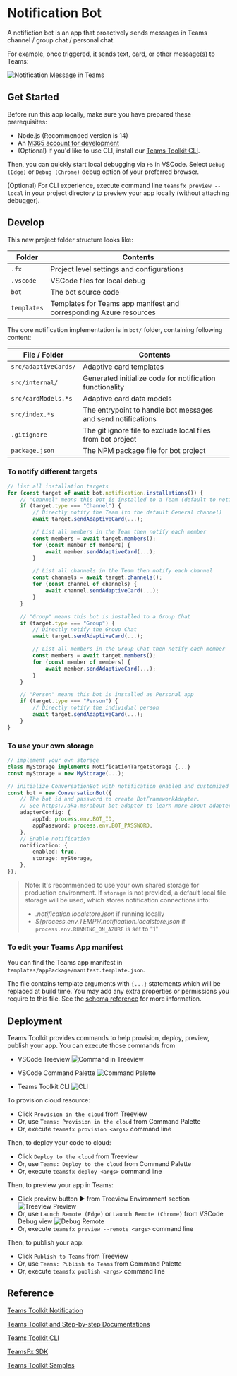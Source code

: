 # Notification Bot

A notifiction bot is an app that proactively sends messages in Teams channel / group chat / personal chat.

For example, once triggered, it sends text, card, or other message(s) to Teams:

![Notification Message in Teams](images/notification-message.png)

## Get Started

Before run this app locally, make sure you have prepared these prerequisites:

- Node.js (Recommended version is 14)
- An [M365 account for development](https://docs.microsoft.com/microsoftteams/platform/toolkit/accounts)
- (Optional) if you'd like to use CLI, install our [Teams Toolkit CLI](https://docs.microsoft.com/microsoftteams/platform/toolkit/teamsfx-cli).

Then, you can quickly start local debugging via `F5` in VSCode. Select `Debug (Edge)` or `Debug (Chrome)` debug option of your preferred browser.

(Optional) For CLI experience, execute command line `teamsfx preview --local` in your project directory to preview your app locally (without attaching debugger).

## Develop

This new project folder structure looks like:

| Folder | Contents |
| - | - |
| `.fx` | Project level settings and configurations |
| `.vscode` | VSCode files for local debug |
| `bot` | The bot source code |
| `templates` |Templates for Teams app manifest and corresponding Azure resources|

The core notification implementation is in `bot/` folder, containing following content:

| File / Folder | Contents |
| - | - |
| `src/adaptiveCards/` | Adaptive card templates |
| `src/internal/` | Generated initialize code for notification functionality |
| `src/cardModels.*s` | Adaptive card data models |
| `src/index.*s` | The entrypoint to handle bot messages and send notifications |
| `.gitignore` | The git ignore file to exclude local files from bot project |
| `package.json` | The NPM package file for bot project |

### To notify different targets

``` typescript
// list all installation targets
for (const target of await bot.notification.installations()) {
    // "Channel" means this bot is installed to a Team (default to notify General channel)
    if (target.type === "Channel") {
        // Directly notify the Team (to the default General channel)
        await target.sendAdaptiveCard(...);

        // List all members in the Team then notify each member
        const members = await target.members();
        for (const member of members) {
            await member.sendAdaptiveCard(...);
        }

        // List all channels in the Team then notify each channel
        const channels = await target.channels();
        for (const channel of channels) {
            await channel.sendAdaptiveCard(...);
        }
    }

    // "Group" means this bot is installed to a Group Chat
    if (target.type === "Group") {
        // Directly notify the Group Chat
        await target.sendAdaptiveCard(...);

        // List all members in the Group Chat then notify each member
        const members = await target.members();
        for (const member of members) {
            await member.sendAdaptiveCard(...);
        }
    }

    // "Person" means this bot is installed as Personal app
    if (target.type === "Person") {
        // Directly notify the individual person
        await target.sendAdaptiveCard(...);
    }
}
```

### To use your own storage

``` typescript
// implement your own storage
class MyStorage implements NotificationTargetStorage {...}
const myStorage = new MyStorage(...);

// initialize ConversationBot with notification enabled and customized storage
const bot = new ConversationBot({
    // The bot id and password to create BotFrameworkAdapter.
    // See https://aka.ms/about-bot-adapter to learn more about adapters.
    adapterConfig: {
        appId: process.env.BOT_ID,
        appPassword: process.env.BOT_PASSWORD,
    },
    // Enable notification
    notification: {
        enabled: true,
        storage: myStorage,
    },
});
```

> Note: It's recommended to use your own shared storage for production environment. If `storage` is not provided, a default local file storage will be used, which stores notification connections into:
>   - *.notification.localstore.json* if running locally
>   - *${process.env.TEMP}/.notification.localstore.json* if `process.env.RUNNING_ON_AZURE` is set to "1"

### To edit your Teams App manifest

You can find the Teams app manifest in `templates/appPackage/manifest.template.json`.

The file contains template arguments with `{...}` statements which will be replaced at build time. You may add any extra properties or permissions you require to this file. See the [schema reference](https://docs.microsoft.com/microsoftteams/platform/resources/schema/manifest-schema) for more information.

## Deployment

Teams Toolkit provides commands to help provision, deploy, preview, publish your app. You can execute those commands from

- VSCode Treeview
  ![Command in Treeview](images/treeview-deployment.png)

- VSCode Command Palette
  ![Command Palette](images/command-palette-provision.png)

- Teams Toolkit CLI
  ![CLI](images/cli-provision.png)

To provision cloud resource:

- Click `Provision in the cloud` from Treeview
- Or, use `Teams: Provision in the cloud` from Command Palette
- Or, execute `teamsfx provision <args>` command line

Then, to deploy your code to cloud:

- Click `Deploy to the cloud` from Treeview
- Or, use `Teams: Deploy to the cloud` from Command Palette
- Or, execute `teamsfx deploy <args>` command line

Then, to preview your app in Teams:

- Click preview button &#9654; from Treeview Environment section
  ![Treeview Preview](images/treeview-preview.png)
- Or, use `Launch Remote (Edge)` or `Launch Remote (Chrome)` from VSCode Debug view
  ![Debug Remote](images/debug-preview.png)
- Or, execute `teamsfx preview --remote <args>` command line

Then, to publish your app:

- Click `Publish to Teams` from Treeview
- Or, use `Teams: Publish to Teams` from Command Palette
- Or, execute `teamsfx publish <args>` command line

## Reference

[Teams Toolkit Notification](https://aka.ms/teamsfx-notification)

[Teams Toolkit and Step-by-step Documentations](https://docs.microsoft.com/microsoftteams/platform/toolkit/teams-toolkit-fundamentals)

[Teams Toolkit CLI](https://docs.microsoft.com/microsoftteams/platform/toolkit/teamsfx-cli)

[TeamsFx SDK](https://docs.microsoft.com/microsoftteams/platform/toolkit/teamsfx-sdk)

[Teams Toolkit Samples](https://github.com/OfficeDev/TeamsFx-Samples)